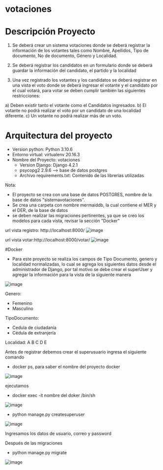 # votaciones

# Descripción Proyecto

1. Se deberá crear un sistema votaciones donde se deberá registrar la información
de los votantes tales como Nombre, Apellidos, Tipo de documento, No de
documento, Género y Localidad.

2. Se deberá registrar los candidatos en un formulario donde se deberá guardar la
información del candidato, el partido y la localidad

3. Una vez registrado los votantes y los candidatos se deberá registrar en una vista el
voto donde se deberá ingresar el votante y el candidato por el cual votará, para
votar se deben cumplir también las siguientes restricciones:

a) Deben existir tanto el votante como el Candidatos ingresados.
b) El votante no podrá realizar el voto por un candidato de una localidad diferente.
c) Un votante no podrá realizar más de un voto.

# Arquitectura del proyecto

- Version python: Python 3.10.6
- Entorno virtual: virtualenv 20.16.3
- Nombre del Proyecto: votaciones
  - Version Django: Django 4.2.1
  - psycopg2 2.9.6 --> base de datos postgres
  - Archivo requirements.txt: Contenido de las librerias utilizadas

Nota: 
* El proyecto se crea con una base de datos POSTGRES, nombre de la base de datos "sistemavotaciones".
* Se crea una carpeta con nombre mermaiddb, la cual contiene el MER y el DER, de la base de datos
* se deben realizar las migraciones pertinentes, ya que se creo los modelos para cada vista, revisar la sección "Docker"


url vista registro: http://localhost:8000/
![image](https://github.com/edmoredev/votaciones/assets/125479887/6dfeb6a1-434e-419f-aa26-7207e9a702c7)

url vista votar:http://localhost:8000/votar/
![image](https://github.com/edmoredev/votaciones/assets/125479887/7495020f-b4a4-4438-9cfa-09aec2fcc7d1)


#Docker

* Para este proyecto se realiza los campos de Tipo Documento, genero y localidad normalizadas, lo cual se agrega los siguientes datos desde el administrador de Django, por tal motivo se debe crear el superUser y agregar la información para la vista de la siguiente manera

![image](https://github.com/edmoredev/votaciones/assets/125479887/5994efca-e152-44af-af80-6b0d32ea0e0e)

Genero:
* Femenino
* Masculino

TipoDocumento:
* Cedula de ciudadanía
* Cédula de extranjería

Localidad:
A
B
C
D
E

Antes de registrar debemos crear el superusuario
ingresa el siguiente comando 
- docker ps, para saber el nombre del proyecto docker

![image](https://github.com/edmoredev/votaciones/assets/125479887/2e62156c-5b8d-4422-80a1-2b1b88386bd5)

ejecutamos
- docker exec -it nombre del doker /bin/sh

![image](https://github.com/edmoredev/votaciones/assets/125479887/f65ab2bc-3023-46bb-8a6d-eefb8207eb6b)


- python manage.py createsuperuser

![image](https://github.com/edmoredev/votaciones/assets/125479887/7b3e0df8-aa60-4b59-80d7-79b78d3075cf)

Ingresamos los datos de usuario, correo y password



Después de las migraciones

- python manage.py migrate

![image](https://github.com/edmoredev/votaciones/assets/125479887/b3fedb38-cf87-4b84-920f-5aa0080dc6e9)




